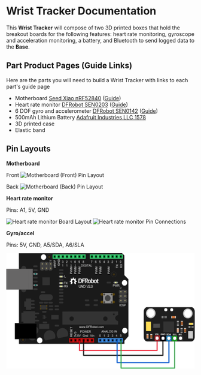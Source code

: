 # Wrist Tracker Documentation

This **Wrist Tracker** will compose of two 3D printed boxes that hold the breakout boards for the following features: heart rate monitoring, gyroscope and acceleration monitoring, a battery, and Bluetooth to send logged data to the **Base**.


## **Part Product Pages (Guide Links)**

Here are the parts you will need to build a Wrist Tracker with links to each part's guide page

- Motherboard [Seed Xiao nRF52840](https://www.seeedstudio.com/Seeed-XIAO-BLE-nRF52840-p-5201.html) ([Guide](https://wiki.seeedstudio.com/XIAO_BLE/))
- Heart rate monitor [DFRobot SEN0203](https://www.dfrobot.com/product-1540.html) ([Guide](https://wiki.dfrobot.com/Heart_Rate_Sensor_SKU__SEN0203))
- 6 DOF gyro and accelerometer [DFRobot SEN0142](https://www.dfrobot.com/product-880.html) ([Guide](https://wiki.dfrobot.com/6_DOF_Sensor-MPU6050__SKU_SEN0142_))
- 500mAh Lithium Battery [Adafruit Industries LLC 1578](https://www.adafruit.com/product/1578)
- 3D printed case
- Elastic band


## **Pin Layouts**

**Motherboard**

Front
![Motherboard (Front) Pin Layout](https://files.seeedstudio.com/wiki/XIAO-BLE/pinout2.png)  

Back
![Motherboard (Back) Pin Layout](https://files.seeedstudio.com/wiki/XIAO-BLE/pinout3.png)  

**Heart rate monitor**

Pins: A1, 5V, GND

![Heart rate monitor Board Layout](https://dfimg.dfrobot.com/nobody/wiki/c6c4b8f7f56160050ea5e8fda9c3094e.png)
![Heart rate monitor Pin Connections](https://dfimg.dfrobot.com/nobody/wiki/7345658ef6ade7d2efb3a19d1eb4fd87.png)  

**Gyro/accel**

Pins: 5V, GND, A5/SDA, A6/SLA

![Gyro/accel Pin Connections](https://raw.githubusercontent.com/DFRobot/DFRobotMediaWikiImage/master/Image/6_dof_mpu6050.png)  



